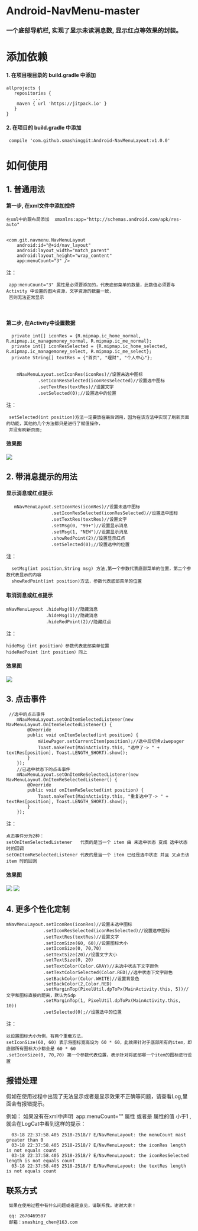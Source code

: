 # Android-NavMenu-master

### 一个底部导航栏, 实现了显示未读消息数, 显示红点等效果的封装。

# 添加依赖

#### 1. 在项目根目录的 build.gradle 中添加

    allprojects {
       repositories {
              ...
        maven { url 'https://jitpack.io' }
       }
    }

#### 2. 在项目的 build.gradle 中添加

     compile 'com.github.smashinggit:Android-NavMenuLayout:v1.0.0'
    
# 如何使用


## 1. 普通用法

#### 第一步, 在xml文件中添加控件

    在xml中的跟布局添加  xmxmlns:app="http://schemas.android.com/apk/res-auto"
    
    
    <com.git.navmenu.NavMenuLayout
        android:id="@+id/nav_layout"
        android:layout_width="match_parent"
        android:layout_height="wrap_content"
        app:menuCount="3" />


注：

     app:menuCount="3" 属性是必须要添加的，代表底部菜单的数量，此数值必须要与 Activity 中设置的图片资源，文字资源的数量一致，
     否则无法正常显示
      
       
       
       
#### 第二步, 在Activity中设置数据

      private int[] iconRes = {R.mipmap.ic_home_normal, R.mipmap.ic_managemoney_normal, R.mipmap.ic_me_normal};
      private int[] iconResSelected = {R.mipmap.ic_home_selected, R.mipmap.ic_managemoney_select, R.mipmap.ic_me_select};
      private String[] textRes = {"首页", "理财", "个人中心"};
      
      
        mNavMenuLayout.setIconRes(iconRes)//设置未选中图标
                .setIconResSelected(iconResSelected)//设置选中图标
                .setTextRes(textRes)//设置文字
                .setSelected(0);//设置选中的位置

注：

     setSelected(int position)方法一定要放在最后调用，因为在该方法中实现了刷新页面的功能，其他的几个方法都只是进行了赋值操作，
     并没有刷新页面;
     
#### 效果图


![](https://github.com/smashinggit/Android-NavMenuLayout-Master/blob/master/Screenshots/pic1.png)



## 2. 带消息提示的用法

#### 显示消息或红点提示

       mNavMenuLayout.setIconRes(iconRes)//设置未选中图标
                     .setIconResSelected(iconResSelected)//设置选中图标
                     .setTextRes(textRes)//设置文字
                     .setMsg(0, "99+")//设置显示消息
                     .setMsg(1, "NEW")//设置显示消息
                     .showRedPoint(2)//设置显示红点
                     .setSelected(0);//设置选中的位置
                     
注：
  
      setMsg(int position,String msg) 方法,第一个参数代表底部菜单的位置，第二个参数代表显示的内容
      showRedPoint(int position)方法，参数代表底部菜单的位置
      
#### 取消消息或红点提示

    mNavMenuLayout .hideMsg(0)//隐藏消息
                   .hideMsg(1)//隐藏消息
                   .hideRedPoint(2)//隐藏红点
                      
注：
 
    hideMsg（int position）参数代表底部菜单位置
    hideRedPoint（int position）同上
    
#### 效果图

![](https://github.com/smashinggit/Android-NavMenuLayout-Master/blob/master/Screenshots/pic2.png)

## 3. 点击事件

     //选中的点击事件
        mNavMenuLayout.setOnItemSelectedListener(new NavMenuLayout.OnItemSelectedListener() {
            @Override
            public void onItemSelected(int position) {
                mViewPager.setCurrentItem(position);//选中后切换viwepager
                Toast.makeText(MainActivity.this, "选中了-> " + textRes[position], Toast.LENGTH_SHORT).show();
            }
        });
        //已选中状态下的点击事件
        mNavMenuLayout.setOnItemReSelectedListener(new NavMenuLayout.OnItemReSelectedListener() {
            @Override
            public void onItemReSelected(int position) {
                Toast.makeText(MainActivity.this, "重复选中了-> " + textRes[position], Toast.LENGTH_SHORT).show();
            }
        });
        
注：

    点击事件分为2种：
    setOnItemSelectedListener   代表的是当一个 item 由 未选中状态 变成 选中状态 时的回调
    setOnItemReSelectedListener 代表的是当一个 item 已经是选中状态 并且 又点击该 item 时的回调
    
#### 效果图

![](https://github.com/smashinggit/Android-NavMenuLayout-Master/blob/master/Screenshots/pic3.png)
![](https://github.com/smashinggit/Android-NavMenuLayout-Master/blob/master/Screenshots/pic4.png)


## 4. 更多个性化定制

    mNavMenuLayout.setIconRes(iconRes)//设置未选中图标
                  .setIconResSelected(iconResSelected)//设置选中图标
                  .setTextRes(textRes)//设置文字
                  .setIconSize(60, 60)//设置图标大小
                  .setIconSize(0, 70,70)
                  .setTextSize(20)//设置文字大小
                  .setTextSize(0, 20)
                  .setTextColor(Color.GRAY)//未选中状态下文字颜色
                  .setTextColorSelected(Color.RED)//选中状态下文字颜色
                  .setBackColor(Color.WHITE)//设置背景色
                  .setBackColor(2,Color.RED)
                  .setMarginTop(PixelUtil.dpToPx(MainActivity.this, 5))//文字和图标直接的距离，默认为5dp
                  .setMarginTop(1, PixelUtil.dpToPx(MainActivity.this, 10))
                  .setSelected(0);//设置选中的位置
                
注：

    以设置图标大小为例，有两个重载方法，
    setIconSize(60, 60) 表示将图标宽高设为 60 * 60，此效果针对于底部所有的item，即底部所有图标大小都会是 60 * 60
    .setIconSize(0, 70,70) 第一个参数代表位置，表示针对将底部哪一个item的图标进行设置
    
## 报错处理

   假如在使用过程中出现了无法显示或者是显示效果不正确等问题，请查看Log,里面会有报错提示。
    
   例如：
   如果没有在xml中声明  app:menuCount="" 属性 或者是 属性的值 小于1 ,就会在LogCat中看到这样的提示： 
    
    
      03-18 22:37:58.405 2518-2518/? E/NavMenuLayout: the menuCount mast greater than 0
      03-18 22:37:58.405 2518-2518/? E/NavMenuLayout: the iconRes length is not equals count
      03-18 22:37:58.405 2518-2518/? E/NavMenuLayout: the iconResSelected length is not equals count
      03-18 22:37:58.405 2518-2518/? E/NavMenuLayout: the textRes length is not equals count
     
## 联系方式
    
     如果在使用过程中有什么问题或者是意见，请联系我。谢谢大家！
     
     qq: 2670469507
     邮箱：smashing_chen@163.com
   
